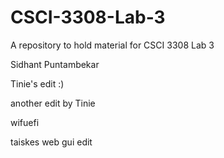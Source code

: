 # CSCI-3308-Lab-3
A repository to hold material for CSCI 3308 Lab 3

Sidhant Puntambekar

Tinie's edit :)

another edit by Tinie

wifuefi

taiskes web gui edit
